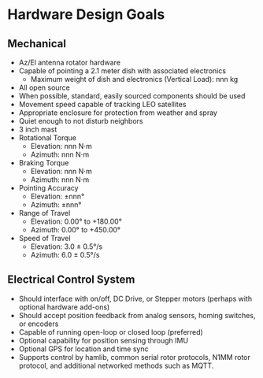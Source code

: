 # Hardware Design Goals

## Mechanical

* Az/El antenna rotator hardware
* Capable of pointing a 2.1 meter dish with associated electronics
  * Maximum weight of dish and electronics (Vertical Load): nnn kg
* All open source
* When possible, standard, easily sourced components should be used
* Movement speed capable of tracking LEO satellites
* Appropriate enclosure for protection from weather and spray
* Quiet enough to not disturb neighbors
* 3 inch mast
* Rotational Torque
  * Elevation: nnn N&sdot;m
  * Azimuth: nnn N&sdot;m
* Braking Torque
  * Elevation: nnn N&sdot;m
  * Azimuth: nnn N&sdot;m
* Pointing Accuracy
  * Elevation:  &pm;nnn&deg;
  * Azimuth: &pm;nnn&deg;
* Range of Travel
  * Elevation: 0.00&deg; to +180.00&deg;
  * Azimuth: 0.00&deg; to +450.00&deg;
* Speed of Travel
  * Elevation: 3.0 &plusmn; 0.5&deg;/s
  * Azimuth: 6.0 &plusmn; 0.5&deg;/s

## Electrical Control System

* Should interface with on/off, DC Drive, or Stepper motors (perhaps with optional hardware add-ons)
* Should accept position feedback from analog sensors, homing switches, or encoders
* Capable of running open-loop or closed loop (preferred)
* Optional capability for position sensing through IMU
* Optional GPS for location and time sync
* Supports control by hamlib, common serial rotor protocols, N1MM rotor protocol, and additional networked methods such as MQTT.


